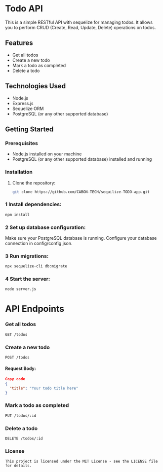 # Todo API

This is a simple RESTful API with sequelize for managing todos. It allows you to perform CRUD (Create, Read, Update, Delete) operations on todos.

## Features

- Get all todos
- Create a new todo
- Mark a todo as completed
- Delete a todo

## Technologies Used

- Node.js
- Express.js
- Sequelize ORM
- PostgreSQL (or any other supported database)

## Getting Started

### Prerequisites

- Node.js installed on your machine
- PostgreSQL (or any other supported database) installed and running

### Installation

1. Clone the repository:

   ```bash
   git clone https://github.com/CABON-TECH/sequilize-TODO-app.git
### 1 Install dependencies:

```bash
npm install
```

### 2 Set up database configuration:
Make sure your PostgreSQL database is running.
Configure your database connection in config/config.json.
### 3 Run migrations:
```bash
npx sequelize-cli db:migrate
```
### 4 Start the server:
```bash
node server.js
```
# API Endpoints
### Get all todos
```bash
GET /todos
```
### Create a new todo
```bash
POST /todos
```
#### Request Body:

```json
Copy code
{
  "title": "Your todo title here"
}
```
### Mark a todo as completed
```bash
PUT /todos/:id
```
### Delete a todo
```bash
DELETE /todos/:id
```
### License
```
This project is licensed under the MIT License - see the LICENSE file for details.
```
